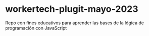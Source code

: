 # workertech-plugit-mayo-2023
Repo con fines educativos para aprender las bases de la lógica de programación con JavaScript
